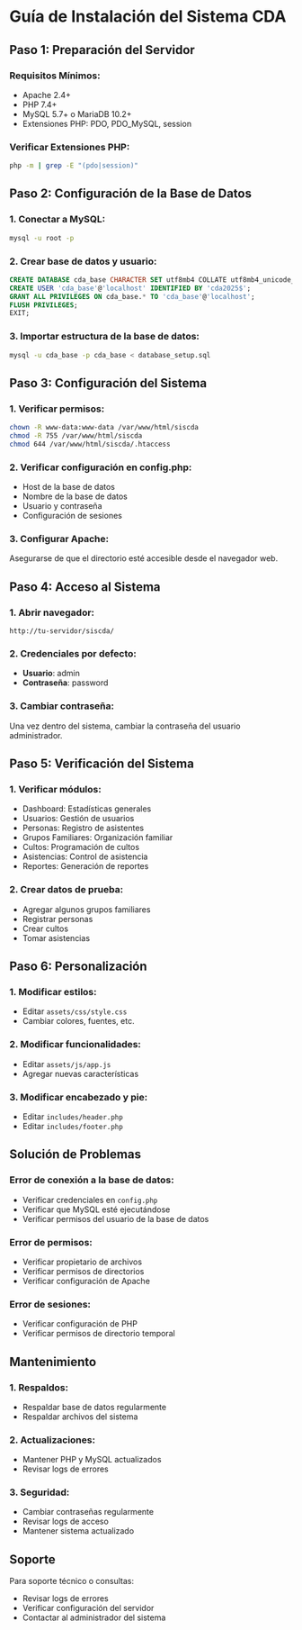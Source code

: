 # Guía de Instalación del Sistema CDA

## Paso 1: Preparación del Servidor

### Requisitos Mínimos:
- Apache 2.4+
- PHP 7.4+
- MySQL 5.7+ o MariaDB 10.2+
- Extensiones PHP: PDO, PDO_MySQL, session

### Verificar Extensiones PHP:
```bash
php -m | grep -E "(pdo|session)"
```

## Paso 2: Configuración de la Base de Datos

### 1. Conectar a MySQL:
```bash
mysql -u root -p
```

### 2. Crear base de datos y usuario:
```sql
CREATE DATABASE cda_base CHARACTER SET utf8mb4 COLLATE utf8mb4_unicode_ci;
CREATE USER 'cda_base'@'localhost' IDENTIFIED BY 'cda2025$';
GRANT ALL PRIVILEGES ON cda_base.* TO 'cda_base'@'localhost';
FLUSH PRIVILEGES;
EXIT;
```

### 3. Importar estructura de la base de datos:
```bash
mysql -u cda_base -p cda_base < database_setup.sql
```

## Paso 3: Configuración del Sistema

### 1. Verificar permisos:
```bash
chown -R www-data:www-data /var/www/html/siscda
chmod -R 755 /var/www/html/siscda
chmod 644 /var/www/html/siscda/.htaccess
```

### 2. Verificar configuración en config.php:
- Host de la base de datos
- Nombre de la base de datos
- Usuario y contraseña
- Configuración de sesiones

### 3. Configurar Apache:
Asegurarse de que el directorio esté accesible desde el navegador web.

## Paso 4: Acceso al Sistema

### 1. Abrir navegador:
```
http://tu-servidor/siscda/
```

### 2. Credenciales por defecto:
- **Usuario**: admin
- **Contraseña**: password

### 3. Cambiar contraseña:
Una vez dentro del sistema, cambiar la contraseña del usuario administrador.

## Paso 5: Verificación del Sistema

### 1. Verificar módulos:
- Dashboard: Estadísticas generales
- Usuarios: Gestión de usuarios
- Personas: Registro de asistentes
- Grupos Familiares: Organización familiar
- Cultos: Programación de cultos
- Asistencias: Control de asistencia
- Reportes: Generación de reportes

### 2. Crear datos de prueba:
- Agregar algunos grupos familiares
- Registrar personas
- Crear cultos
- Tomar asistencias

## Paso 6: Personalización

### 1. Modificar estilos:
- Editar `assets/css/style.css`
- Cambiar colores, fuentes, etc.

### 2. Modificar funcionalidades:
- Editar `assets/js/app.js`
- Agregar nuevas características

### 3. Modificar encabezado y pie:
- Editar `includes/header.php`
- Editar `includes/footer.php`

## Solución de Problemas

### Error de conexión a la base de datos:
- Verificar credenciales en `config.php`
- Verificar que MySQL esté ejecutándose
- Verificar permisos del usuario de la base de datos

### Error de permisos:
- Verificar propietario de archivos
- Verificar permisos de directorios
- Verificar configuración de Apache

### Error de sesiones:
- Verificar configuración de PHP
- Verificar permisos de directorio temporal

## Mantenimiento

### 1. Respaldos:
- Respaldar base de datos regularmente
- Respaldar archivos del sistema

### 2. Actualizaciones:
- Mantener PHP y MySQL actualizados
- Revisar logs de errores

### 3. Seguridad:
- Cambiar contraseñas regularmente
- Revisar logs de acceso
- Mantener sistema actualizado

## Soporte

Para soporte técnico o consultas:
- Revisar logs de errores
- Verificar configuración del servidor
- Contactar al administrador del sistema
